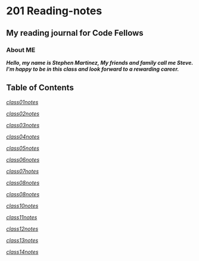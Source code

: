 # 201 Reading-notes

## My reading journal for Code Fellows

### About ME

***Hello, my name is Stephen Martinez, My friends and family call me Steve.  I'm happy to be in this class and look forward to a rewarding career.***

## **Table of Contents**

*[class01notes](class-01.md)* 

*[class02notes](class-02.md)*

*[class03notes](class-03.md)*

*[class04notes](class-04.md)*

*[class05notes](class-05.md)*

*[class06notes](class-06.md)*

*[class07notes](class-07.md)*

*[class08notes](class-08.md)*

*[class08notes](class-09.md)*

*[class10notes](class-10.md)*

*[class11notes](class-11.md)*

*[class12notes](class-12.md)*

*[class13notes](class-13.md)*

*[class14notes](class-14.md)*